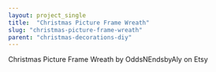 ```yaml
---
layout: project_single
title:  "Christmas Picture Frame Wreath"
slug: "christmas-picture-frame-wreath"
parent: "christmas-decorations-diy"
---
```

Christmas Picture Frame Wreath by OddsNEndsbyAly on Etsy
